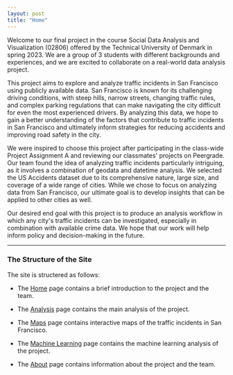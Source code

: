 ```yaml
---
layout: post
title: "Home"
---
```


Welcome to our final project in the course Social Data Analysis and Visualization (02806) offered by the Technical University of Denmark in spring 2023. We are a group of 3 students with different backgrounds and experiences, and we are excited to collaborate on a real-world data analysis project.

This project aims to explore and analyze traffic incidents in San Francisco using publicly available data. San Francisco is known for its challenging driving conditions, with steep hills, narrow streets, changing traffic rules, and complex parking regulations that can make navigating the city difficult for even the most experienced drivers. By analyzing this data, we hope to gain a better understanding of the factors that contribute to traffic incidents in San Francisco and ultimately inform strategies for reducing accidents and improving road safety in the city.

We were inspired to choose this project after participating in the class-wide Project Assignment A and reviewing our classmates' projects on Peergrade. Our team found the idea of analyzing traffic incidents particularly intriguing, as it involves a combination of geodata and datetime analysis. We selected the US Accidents dataset due to its comprehensive nature, large size, and coverage of a wide range of cities. While we chose to focus on analyzing data from San Francisco, our ultimate goal is to develop insights that can be applied to other cities as well.

Our desired end goal with this project is to produce an analysis workflow in which any city's traffic incidents can be investigated, especially in combination with available crime data. We hope that our work will help inform policy and decision-making in the future.

<hr class="page-content-divider">

<h3>The Structure of the Site</h3>

The site is structered as follows:

- The [Home](/a_main/) page contains a brief introduction to the project and the team.

- The [Analysis](/b_statistics/) page contains the main analysis of the project.

- The [Maps](/c_maps/) page contains interactive maps of the traffic incidents in San Francisco.

- The [Machine Learning](/d_machine_learning/) page contains the machine learning analysis of the project.

- The [About](/e_about/) page contains information about the project and the team.


